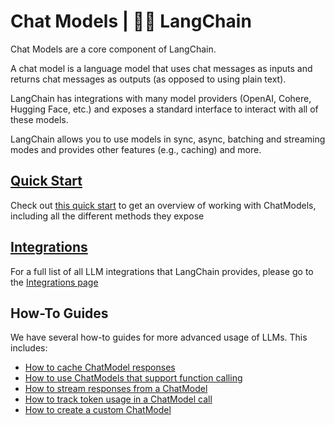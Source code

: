 # Chat Models | 🦜️🔗 LangChain
Chat Models are a core component of LangChain.

A chat model is a language model that uses chat messages as inputs and returns chat messages as outputs (as opposed to using plain text).

LangChain has integrations with many model providers (OpenAI, Cohere, Hugging Face, etc.) and exposes a standard interface to interact with all of these models.

LangChain allows you to use models in sync, async, batching and streaming modes and provides other features (e.g., caching) and more.

[Quick Start](https://python.langchain.com/docs/modules/model_io/chat/quick_start/)[​](#quick-start "Direct link to quick-start")
---------------------------------------------------------------------------------------------------------------------------------

Check out [this quick start](https://python.langchain.com/docs/modules/model_io/chat/quick_start/) to get an overview of working with ChatModels, including all the different methods they expose

[Integrations](https://python.langchain.com/docs/integrations/chat/)[​](#integrations "Direct link to integrations")
--------------------------------------------------------------------------------------------------------------------

For a full list of all LLM integrations that LangChain provides, please go to the [Integrations page](https://python.langchain.com/docs/integrations/chat/)

How-To Guides[​](#how-to-guides "Direct link to How-To Guides")
---------------------------------------------------------------

We have several how-to guides for more advanced usage of LLMs. This includes:

*   [How to cache ChatModel responses](https://python.langchain.com/docs/modules/model_io/chat/chat_model_caching/)
*   [How to use ChatModels that support function calling](https://python.langchain.com/docs/modules/model_io/chat/function_calling/)
*   [How to stream responses from a ChatModel](https://python.langchain.com/docs/modules/model_io/chat/streaming/)
*   [How to track token usage in a ChatModel call](https://python.langchain.com/docs/modules/model_io/chat/token_usage_tracking/)
*   [How to create a custom ChatModel](https://python.langchain.com/docs/modules/model_io/chat/custom_chat_model/)